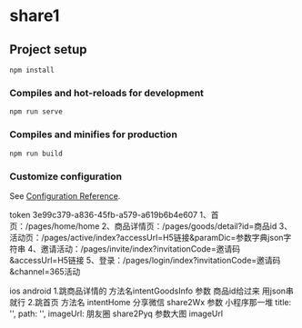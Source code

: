 # share1

## Project setup
```
npm install
```

### Compiles and hot-reloads for development
```
npm run serve
```

### Compiles and minifies for production
```
npm run build
```

### Customize configuration
See [Configuration Reference](https://cli.vuejs.org/config/).



token 3e99c379-a836-45fb-a579-a619b6b4e607
1、首页：/pages/home/home
2、商品详情页：/pages/goods/detail?id=商品id
3、活动页：/pages/active/index?accessUrl=H5链接&paramDic=参数字典json字符串
4、邀请活动：/pages/invite/index?invitationCode=邀请码&accessUrl=H5链接
5、登录：/pages/login/index?invitationCode=邀请码&channel=365活动

ios android
1.跳商品详情的  方法名intentGoodsInfo   参数  商品id给过来    用json串就行
2.跳首页 方法名 intentHome
分享微信  share2Wx 参数 小程序那一堆  title: '', path: '', imageUrl:
朋友圈  share2Pyq   参数大图  imageUrl
